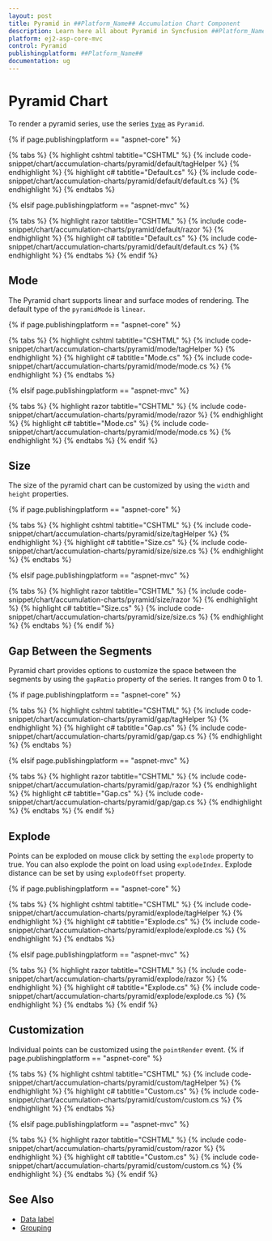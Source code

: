 ```yaml
---
layout: post
title: Pyramid in ##Platform_Name## Accumulation Chart Component
description: Learn here all about Pyramid in Syncfusion ##Platform_Name## Accumulation Chart component and more.
platform: ej2-asp-core-mvc
control: Pyramid
publishingplatform: ##Platform_Name##
documentation: ug
---
```



# Pyramid Chart

To render a pyramid series, use the series [`type`](https://help.syncfusion.com/cr/aspnetcore-js2/Syncfusion.EJ2.Charts.AccumulationSeries.html#Syncfusion_EJ2_Charts_AccumulationSeries_Type)
as `Pyramid`.

{% if page.publishingplatform == "aspnet-core" %}

{% tabs %}
{% highlight cshtml tabtitle="CSHTML" %}
{% include code-snippet/chart/accumulation-charts/pyramid/default/tagHelper %}
{% endhighlight %}
{% highlight c# tabtitle="Default.cs" %}
{% include code-snippet/chart/accumulation-charts/pyramid/default/default.cs %}
{% endhighlight %}
{% endtabs %}

{% elsif page.publishingplatform == "aspnet-mvc" %}

{% tabs %}
{% highlight razor tabtitle="CSHTML" %}
{% include code-snippet/chart/accumulation-charts/pyramid/default/razor %}
{% endhighlight %}
{% highlight c# tabtitle="Default.cs" %}
{% include code-snippet/chart/accumulation-charts/pyramid/default/default.cs %}
{% endhighlight %}
{% endtabs %}
{% endif %}



## Mode

The Pyramid chart supports linear and surface modes of rendering. The default type of the
`pyramidMode` is `linear`.

{% if page.publishingplatform == "aspnet-core" %}

{% tabs %}
{% highlight cshtml tabtitle="CSHTML" %}
{% include code-snippet/chart/accumulation-charts/pyramid/mode/tagHelper %}
{% endhighlight %}
{% highlight c# tabtitle="Mode.cs" %}
{% include code-snippet/chart/accumulation-charts/pyramid/mode/mode.cs %}
{% endhighlight %}
{% endtabs %}

{% elsif page.publishingplatform == "aspnet-mvc" %}

{% tabs %}
{% highlight razor tabtitle="CSHTML" %}
{% include code-snippet/chart/accumulation-charts/pyramid/mode/razor %}
{% endhighlight %}
{% highlight c# tabtitle="Mode.cs" %}
{% include code-snippet/chart/accumulation-charts/pyramid/mode/mode.cs %}
{% endhighlight %}
{% endtabs %}
{% endif %}



## Size

The size of the pyramid chart can be customized by using the  `width` and `height` properties.

{% if page.publishingplatform == "aspnet-core" %}

{% tabs %}
{% highlight cshtml tabtitle="CSHTML" %}
{% include code-snippet/chart/accumulation-charts/pyramid/size/tagHelper %}
{% endhighlight %}
{% highlight c# tabtitle="Size.cs" %}
{% include code-snippet/chart/accumulation-charts/pyramid/size/size.cs %}
{% endhighlight %}
{% endtabs %}

{% elsif page.publishingplatform == "aspnet-mvc" %}

{% tabs %}
{% highlight razor tabtitle="CSHTML" %}
{% include code-snippet/chart/accumulation-charts/pyramid/size/razor %}
{% endhighlight %}
{% highlight c# tabtitle="Size.cs" %}
{% include code-snippet/chart/accumulation-charts/pyramid/size/size.cs %}
{% endhighlight %}
{% endtabs %}
{% endif %}



## Gap Between the Segments

Pyramid chart provides options to customize the space between the segments by using the `gapRatio` property of the
series. It ranges from 0 to 1.

{% if page.publishingplatform == "aspnet-core" %}

{% tabs %}
{% highlight cshtml tabtitle="CSHTML" %}
{% include code-snippet/chart/accumulation-charts/pyramid/gap/tagHelper %}
{% endhighlight %}
{% highlight c# tabtitle="Gap.cs" %}
{% include code-snippet/chart/accumulation-charts/pyramid/gap/gap.cs %}
{% endhighlight %}
{% endtabs %}

{% elsif page.publishingplatform == "aspnet-mvc" %}

{% tabs %}
{% highlight razor tabtitle="CSHTML" %}
{% include code-snippet/chart/accumulation-charts/pyramid/gap/razor %}
{% endhighlight %}
{% highlight c# tabtitle="Gap.cs" %}
{% include code-snippet/chart/accumulation-charts/pyramid/gap/gap.cs %}
{% endhighlight %}
{% endtabs %}
{% endif %}



## Explode

Points can be exploded on mouse click by setting the `explode` property to true. You can also explode the point
on load using `explodeIndex`. Explode distance can be set by using `explodeOffset` property.

{% if page.publishingplatform == "aspnet-core" %}

{% tabs %}
{% highlight cshtml tabtitle="CSHTML" %}
{% include code-snippet/chart/accumulation-charts/pyramid/explode/tagHelper %}
{% endhighlight %}
{% highlight c# tabtitle="Explode.cs" %}
{% include code-snippet/chart/accumulation-charts/pyramid/explode/explode.cs %}
{% endhighlight %}
{% endtabs %}

{% elsif page.publishingplatform == "aspnet-mvc" %}

{% tabs %}
{% highlight razor tabtitle="CSHTML" %}
{% include code-snippet/chart/accumulation-charts/pyramid/explode/razor %}
{% endhighlight %}
{% highlight c# tabtitle="Explode.cs" %}
{% include code-snippet/chart/accumulation-charts/pyramid/explode/explode.cs %}
{% endhighlight %}
{% endtabs %}
{% endif %}



## Customization

Individual points can be customized using the `pointRender` event.
{% if page.publishingplatform == "aspnet-core" %}

{% tabs %}
{% highlight cshtml tabtitle="CSHTML" %}
{% include code-snippet/chart/accumulation-charts/pyramid/custom/tagHelper %}
{% endhighlight %}
{% highlight c# tabtitle="Custom.cs" %}
{% include code-snippet/chart/accumulation-charts/pyramid/custom/custom.cs %}
{% endhighlight %}
{% endtabs %}

{% elsif page.publishingplatform == "aspnet-mvc" %}

{% tabs %}
{% highlight razor tabtitle="CSHTML" %}
{% include code-snippet/chart/accumulation-charts/pyramid/custom/razor %}
{% endhighlight %}
{% highlight c# tabtitle="Custom.cs" %}
{% include code-snippet/chart/accumulation-charts/pyramid/custom/custom.cs %}
{% endhighlight %}
{% endtabs %}
{% endif %}



## See Also

* [Data label](./data-label/)
* [Grouping](./grouping/)